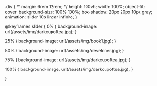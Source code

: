 
  <div class="div"></div>
.div {
  /* margin: 6rem 12rem; */
  height: 100vh;
  width: 100%;
  object-fit: cover;
  background-size: 100% 100%;
  box-shadow: 20px 20px 10px gray;
  animation: slider 10s linear infinite;
}

@keyframes slider {
  0% {
    background-image: url(/assets/img/darkcupoftea.jpg);
  }

  25% {
    background-image: url(/assets/img/book1.jpg);
  }

  50% {
    background-image: url(/assets/img/developer.jpg);
  }

  75% {
    background-image: url(/assets/img/darkcupoftea.jpg);
  }

 100% {
    background-image: url(/assets/img/darkcupoftea.jpg);
  }

}